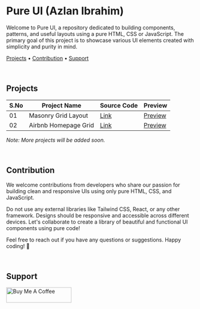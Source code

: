 # Pure UI (Azlan Ibrahim)

Welcome to Pure UI, a repository dedicated to building components, patterns, and useful layouts using a pure HTML, CSS or JavaScript. The primary goal of this project is to showcase various UI elements created with simplicity and purity in mind.

[Projects](#projects) • [Contribution](#contribution) • [Support](#support)


<br>

## Projects

| S.No | Project Name | Source Code | Preview |
|------|--------------|-------------|---------|
| 01    | Masonry Grid Layout | [Link](https://github.com/azlibdar/masonry-grid) | [Preview](https://azlibdar.github.io/masonry-grid/) |
| 02    | Airbnb Homepage Grid | [Link](https://github.com/azlibdar/airbnb-homepage-grid) | [Preview](https://azlibdar.github.io/airbnb-homepage-grid/) |


*Note: More projects will be added soon.*

<br>

## Contribution
We welcome contributions from developers who share our passion for building clean and responsive UIs using only pure HTML, CSS, and JavaScript.


Do not use any external libraries like Tailwind CSS, React, or any other framework.
Designs should be responsive and accessible across different devices.
Let's collaborate to create a library of beautiful and functional UI components using pure code!

Feel free to reach out if you have any questions or suggestions. Happy coding! 🐧

<br>

## Support

<a href="https://www.buymeacoffee.com/azlibdar" target="_blank"><img src="https://cdn.buymeacoffee.com/buttons/default-orange.png" alt="Buy Me A Coffee" height="41" width="174"></a>


